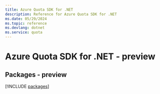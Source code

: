 ```yaml
---
title: Azure Quota SDK for .NET
description: Reference for Azure Quota SDK for .NET
ms.date: 05/29/2024
ms.topic: reference
ms.devlang: dotnet
ms.service: quota
---
```

# Azure Quota SDK for .NET - preview
## Packages - preview
[!INCLUDE [packages](quota-index.md)]